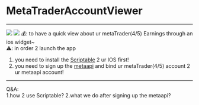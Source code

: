 # MetaTraderAccountViewer

---
![](https://github.com/xushunke/MetaTraderAccountViewer/blob/master/resource/img_practice.jpeg?raw=true)
![](https://github.com/xushunke/MetaTraderAccountViewer/blob/master/resource/img_m.jpeg?raw=true)
💰: to have a quick view about ur metaTrader(4/5) Earnings through an ios widget~  
⚠️: in order 2 launch the app 
   1. you need to install the [Scriptable](https://scriptable.app) 2 ur IOS first!
   1. you need to sign up the [metaapi](https://app.metaapi.cloud) and bind ur metaTrader(4/5) account 2 ur metaapi account!

---
Q&A:  
    1.how 2 use Scriptable?
    2.what we do after signing up the metaapi?

